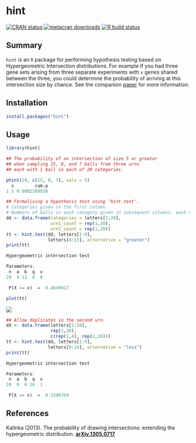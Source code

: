 # hint

<!-- badges: start -->
  [![CRAN status](https://www.r-pkg.org/badges/version/hint)](https://CRAN.R-project.org/package=hint)
  [![metacran downloads](https://cranlogs.r-pkg.org/badges/hint)](https://cran.r-project.org/package=hint)
[![R build status](https://github.com/alextkalinka/hint/workflows/R-CMD-check/badge.svg)](https://github.com/alextkalinka/hint/actions)
<!-- badges: end -->

## Summary

`hint` is an `R` package for performing hypothesis testing based on Hypergeometric Intersection distributions. For example if you had three gene sets arising from three separate experiments with `x` genes shared between the three, you could determine the probability of arriving at this intersection size by chance. See the companion [paper](https://arxiv.org/abs/1305.0717) for more information.

## Installation

```r
install.packages("hint")
```

## Usage

```r
library(hint)

## The probability of an intersection of size 5 or greater 
## when sampling 15, 8, and 7 balls from three urns 
## each with 1 ball in each of 29 categories.

phint(29, c(15, 8, 7), vals = 5)
  v        cum.p
1 5 0.0002289938

## Formalising a hypothesis test using 'hint.test'.
# Categories given in the first column.
# Numbers of balls in each category given in subsequent columns: each column representing an urn.
dd <- data.frame(categories = letters[1:20], 
                 urn1_count = rep(1,20), 
                 urn2_count = rep(1,20))
tt <- hint.test(dd, letters[1:9], 
                letters[4:15], alternative = "greater")
print(tt)

Hypergeometric intersection test

Parameters:
 n  a  b  q  v 
20  9 12  0  6 

 P(X >= v)  =  0.4649917 

plot(tt)
```

![](./imgs/inters-distr-ex.png)

```r
## Allow duplicates in the second urn.
dd <- data.frame(letters[1:20], 
                 rep(1,20), 
                 c(rep(1,4), rep(2,16)))
tt <- hint.test(dd, letters[1:9], 
                letters[9:14], alternative = "less")
print(tt)

Hypergeometric intersection test

Parameters:
 n  a  b  q  v 
20  9  6 16  1 

 P(X <= v)  =  0.1596769

```

## References

Kalinka (2013). The probability of drawing intersections: extending the hypergeometric distribution. [**arXiv.1305.0717**](https://arxiv.org/abs/1305.0717)

